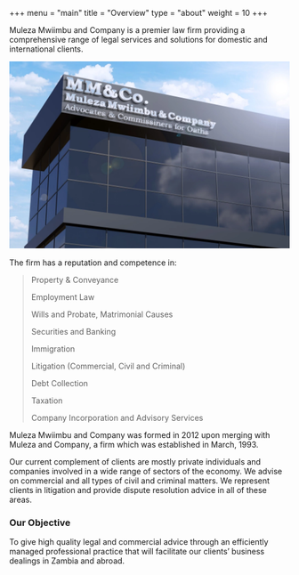+++
menu = "main"
title = "Overview"
type = "about"
weight = 10
+++

Muleza Mwiimbu and Company is a premier law firm providing a comprehensive range of legal services and solutions for domestic and international clients.

![about](../images/mmco-wall-03.webp)


The firm has a reputation and competence in: 
>Property & Conveyance
>
>Employment Law
>
>Wills and Probate, Matrimonial Causes
>
>Securities and Banking
>
>Immigration
>
>Litigation (Commercial, Civil and Criminal)
>
>Debt Collection
>
>Taxation
>
>Company Incorporation and Advisory Services

Muleza Mwiimbu and Company was formed in 2012 upon merging with Muleza and Company, a firm which was established in March, 1993.

Our current complement of clients are mostly private individuals and companies involved in a wide range of sectors of the economy. We advise on commercial and all types of civil and criminal matters. We represent clients in litigation and provide dispute resolution advice in all of these areas.



### Our Objective
To give high quality legal and commercial advice through an efficiently managed professional practice that will facilitate our clients’ business dealings in Zambia and abroad.